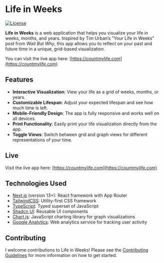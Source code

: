 # Life in Weeks

[![License](https://img.shields.io/badge/license-MIT-blue.svg)](LICENSE)

**Life in Weeks** is a web application that helps you visualize your life in weeks, months, and years. Inspired by Tim Urban’s "Your Life in Weeks" post from _Wait But Why_, this app allows you to reflect on your past and future time in a unique, grid-based visualization.

You can visit the live app here: [https://countmylife.com](https://countmylife.com)

## Features

- **Interactive Visualization**: View your life as a grid of weeks, months, or years.
- **Customizable Lifespan**: Adjust your expected lifespan and see how much time is left.
- **Mobile-Friendly Design**: The app is fully responsive and works well on all devices.
- **Print Functionality**: Easily print your life visualization directly from the app.
- **Toggle Views**: Switch between grid and graph views for different representations of your time.

## Live

Visit the live app here: [https://countmylife.com](https://countmylife.com)

## Technologies Used

- [Next.js](https://nextjs.org/) (version 13+): React framework with App Router
- [TailwindCSS](https://tailwindcss.com/): Utility-first CSS framework
- [TypeScript](https://www.typescriptlang.org/): Typed superset of JavaScript
- [Shadcn UI](https://ui.shadcn.com/): Reusable UI components
- [Chart.js](https://www.chartjs.org/): JavaScript charting library for graph visualizations
- [Google Analytics](https://analytics.google.com/): Web analytics service for tracking user activity

## Contributing

I welcome contributions to Life in Weeks! Please see the [Contributing Guidelines](CONTRIBUTING.md) for more information on how to get started.
